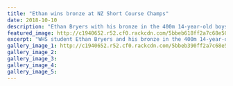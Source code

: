 ```yaml
---
title: "Ethan wins bronze at NZ Short Course Champs"
date: 2018-10-10
description: "Ethan Bryers with his bronze in the 400m 14-year-old boys 400m freestyle at the National Short Course Swim Champs..."
featured_image: http://c1940652.r52.cf0.rackcdn.com/5bbeb618ff2a7c68e50002ff/Ethan-Bryers-bronze-230-NZ-short-chron-11-oct.jpg
excerpt: "WHS student Ethan Bryers and his bronze in the 400m 14-year-old boys 400m freestyle, the only medal for Whanganui, at the National Short Course Swimming Championships in Auckland last week."
gallery_image_1: http://c1940652.r52.cf0.rackcdn.com/5bbeb390ff2a7c68e50002f9/NZ-Short-course-swim-champ-chron-11-oct.jpg
gallery_image_2: 
gallery_image_3: 
gallery_image_4: 
gallery_image_5: 
---
```

